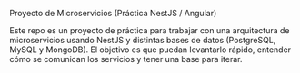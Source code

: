 Proyecto de Microservicios (Práctica NestJS / Angular)

Este repo es un proyecto de práctica para trabajar con una arquitectura de microservicios usando NestJS y distintas bases de datos (PostgreSQL, MySQL y MongoDB). 
El objetivo es que puedan levantarlo rápido, entender cómo se comunican los servicios y tener una base para iterar.
